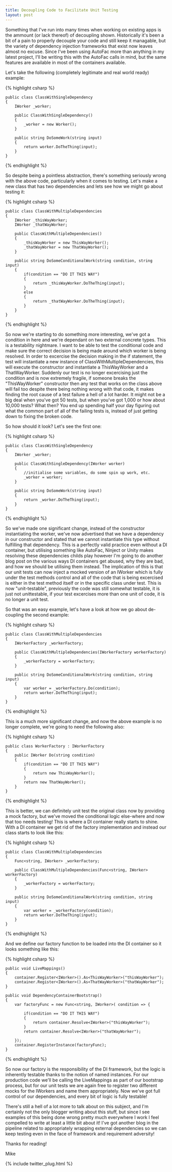 ```yaml
---
title: Decoupling Code to Facilitate Unit Testing 
layout: post
---
```


Something that I've run into many times when working on existing apps is the ammount (or lack thereof) of decoupling shown. Historically it's been a bit of a pain to properly decouple your code and still keep it managable, but the variety of dependency injection frameworks that exist now leaves almost no excuse. Since I've been using AutoFac more than anything in my latest project, I'll be writing this with the AutoFac calls in mind, but the same features are available in most of the containers available.

Let's take the following (completely legitimate and real world ready) example:

{% highlight csharp %}

	public class ClassWithSingleDependency
	{
		IWorker _worker;
		
		public ClassWithSingleDependency()
		{
			_worker = new Worker();
		}
		
		public string DoSomeWork(string input)
		{
			return worker.DoTheThing(input);
		}
	}
{% endhighlight %}

So despite being a pointless abstraction, there's something seriously wrong with the above code, particularly when it comes to testing. Let's make a new class that has two dependencies and lets see how we might go about testing it:

{% highlight csharp %}
	
	public class ClassWithMultipleDependencies
	{
		IWorker _thisWayWorker;
		IWorker _thatWayWorker;
		
		public ClassWithMultipleDependencies()
		{
			_thisWayWorker = new ThisWayWorker();
			_thatWayWorker = new ThatWayWorker();	
		}
		
		public string DoSomeConditionalWork(string condition, string input)
		{
			if(condition == "DO IT THIS WAY")
			{				
				return _thisWayWorker.DoTheThing(input);
			}
			else
			{
				return _thatWayWorker.DoTheThing(input);
			}
		}
	}

{% endhighlight %}

So now we're starting to do something more interesting, we've got a condition in here and we're dependant on two external concrete types. This is a testability nightmare. I want to be able to test the conditional code and make sure the correct decision is being made around which worker is being resolved. In order to excercise the decision making in the if statement, the test will instantiate a new instance of ClassWithMultipleDependencies, this will execute the constructor and instantiate a ThisWayWorker and a ThatWayWorker. Suddenly our test is no longer excercising just the condition and is now extremely fragile, if someone breaks the "ThisWayWorker" constructor then any test that works on the class above will fail too despite there being nothing wrong with that code, it makes finding the root cause of a test failure a hell of a lot harder. It might not be a big deal when you've got 50 tests, but when you've got 1,000 or how about 10,000 tests? What then? You end up spending half your day figuring out what the common part of all of the failing tests is, instead of just getting down to fixing the broken code.

So how should it look? Let's see the first one:

{% highlight csharp %}

	public class ClassWithSingleDependency
	{		
		IWorker _worker;
		
		public ClassWithSingleDependency(IWorker worker)
		{
			//initialise some variables, do some spin up work, etc.
			_worker = worker;
		}
		
		public string DoSomeWork(string input)
		{
			return _worker.DoTheThing(input);
		}
	}
	
{% endhighlight %}

So we've made one significant change, instead of the constructor instantiating the worker, we've now advertised that we have a dependency in our constructor and stated that we cannot instantiate this type without fulfilling that dependency. This is a perfectly valid practice even without a DI container, but utilising something like AutoFac, Ninject or Unity makes resolving these dependencies childs play however I'm going to do another blog post on the various ways DI containers get abused, why they are bad, and how we should be utilising them instead. The implication of this is that our unit tests can now inject a mocked version of an IWorker which is fully under the test methods control and all of the code that is being excercised is either in the test method itself or in the specific class under test. This is now "unit-testable", previously the code was still somewhat testable, it is just not *unit*testable, if your test excercises more than one unit of code, it is no longer a unit test.

So that was an easy example, let's have a look at how we go about de-coupling the second example:

{% highlight csharp %}

	public class ClassWithMultipleDependencies
	{
		IWorkerFactory _workerFactory;		
		
		public ClassWithMultipleDependencies(IWorkerFactory workerFactory)
		{
			_workerFactory = workerFactory;	
		}
		
		public string DoSomeConditionalWork(string condition, string input)
		{
			var worker = _workerFactory.Do(condition);
			return worker.DoTheThing(input);			
		}
	}

{% endhighlight %}

This is a much more significant change, and now the above example is no longer complete, we're going to need the following also:

{% highlight csharp %}

	public class WorkerFactory : IWorkerFactory
	{
		public IWorker Do(string condition)
		{
			if(condition == "DO IT THIS WAY")
			{
				return new ThisWayWorker();
			}
			return new ThatWayWorker();
		}
	}

{% endhighlight %}

This is better, we can definitely unit test the original class now by providing a mock factory, but we've moved the conditional logic else-where and now that too needs testing! This is where a DI container really starts to shine. With a DI container we get rid of the factory implementation and instead our class starts to look like this:

{% highlight csharp %}

	public class ClassWithMultipleDependencies
	{
		Func<string, IWorker> _workerFactory;		
		
		public ClassWithMultipleDependencies(Func<string, IWorker> workerFactory)
		{
			_workerFactory = workerFactory;	
		}
		
		public string DoSomeConditionalWork(string condition, string input)
		{
			var worker = _workerFactory(condition);			
			return worker.DoTheThing(input);			
		}
	}
	
{% endhighlight %}

And we define our factory function to be loaded into the DI container so it looks something like this:

{% highlight csharp %}

	public void LiveMappings()
	{
		container.Register<IWorker>().As<ThisWayWorker>("thisWayWorker");
		container.Register<IWorker>().As<ThatWayWorker>("thatWayWorker");
	}		

	public void DependencyContainerBootstrap()
	{
		var factoryFunc = new Func<string, IWorker>( condition => {
			
			if(condition == "DO IT THIS WAY")
			{	
				return container.Resolve<IWorker>("thisWayWorker");
			}
			return container.Resolve<IWorker>("thatWayWorker");
			
		}); 
		container.RegisterInstance(factoryFunc);
	}
	
{% endhighlight %}

So now our factory is the responsibility of the DI framework, but the logic is inherently testable thanks to the notion of named instances. For our production code we'll be calling the LiveMappings as part of our bootstrap process, but for our unit tests we are again free to register two different mocks for the IWorkers and name them appropriately. Now we've got full control of our dependencies, and every bit of logic is fully testable!

There's still a hell of a lot more to talk about on this subject, and I'm certainly not the only blogger writing about this stuff, but since I see examples of this being done wrong pretty much everywhere I work I feel compelled to write at least a little bit about it! I've got another blog in the pipeline related to appropriately wrapping external dependencies so we can keep testing even in the face of framework and requirement adversity! 
  
Thanks for reading!
  
Mike

{% include twitter_plug.html %}